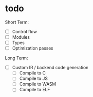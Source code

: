 # todo

Short Term:
- [ ] Control flow
- [ ] Modules
- [ ] Types
- [ ] Optimization passes

Long Term:
- [ ] Custom IR / backend code generation
  - [ ] Compile to C
  - [ ] Compile to JS
  - [ ] Compile to WASM
  - [ ] Compile to ELF
